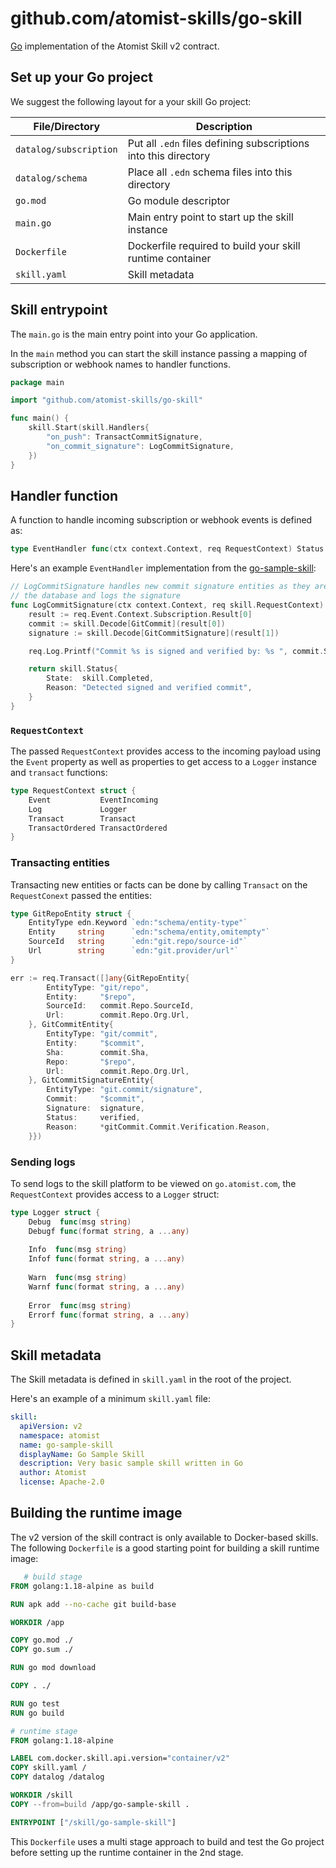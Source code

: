 # github.com/atomist-skills/go-skill

[Go](https://go.dev) implementation of the Atomist Skill v2 contract.

## Set up your Go project

We suggest the following layout for a your skill Go project:

| File/Directory         | Description                                                    |
| ---------------------- | -------------------------------------------------------------- |                                                           
| `datalog/subscription` | Put all `.edn` files defining subscriptions into this directory |
| `datalog/schema`       | Place all `.edn` schema files into this directory              |
| `go.mod`               | Go module descriptor                                           |
| `main.go`              | Main entry point to start up the skill instance                | 
| `Dockerfile`           | Dockerfile required to build your skill runtime container      |
| `skill.yaml`           | Skill metadata                                                 |

## Skill entrypoint

The `main.go` is the main entry point into your Go application.

In the `main` method you can start the skill instance passing a mapping of subscription
or webhook names to handler functions. 

```go
package main

import "github.com/atomist-skills/go-skill"

func main() {
	skill.Start(skill.Handlers{
		"on_push": TransactCommitSignature,
		"on_commit_signature": LogCommitSignature,
	})
}
```
                                       
## Handler function

A function to handle incoming subscription or webhook events is defined as:

```go
type EventHandler func(ctx context.Context, req RequestContext) Status
```
                                                                  
Here's an example `EventHandler` implementation from the [go-sample-skill](https://github.com/atomist-skills/go-sample-skill):

```go
// LogCommitSignature handles new commit signature entities as they are transacted into
// the database and logs the signature
func LogCommitSignature(ctx context.Context, req skill.RequestContext) skill.Status {
	result := req.Event.Context.Subscription.Result[0]
	commit := skill.Decode[GitCommit](result[0])
	signature := skill.Decode[GitCommitSignature](result[1])

	req.Log.Printf("Commit %s is signed and verified by: %s ", commit.Sha, signature.Signature)

	return skill.Status{
		State:  skill.Completed,
		Reason: "Detected signed and verified commit",
	}
}
```

### `RequestContext`

The passed `RequestContext` provides access to the incoming payload using the `Event` property as well 
as properties to get access to a `Logger` instance and `transact` functions:

```go
type RequestContext struct {
	Event           EventIncoming
	Log             Logger
	Transact        Transact
	TransactOrdered TransactOrdered
}
```

### Transacting entities

Transacting new entities or facts can be done by calling `Transact` on the `RequestConext` passed the entities:

```go
type GitRepoEntity struct {
    EntityType edn.Keyword `edn:"schema/entity-type"`
    Entity     string      `edn:"schema/entity,omitempty"`
    SourceId   string      `edn:"git.repo/source-id"`
    Url        string      `edn:"git.provider/url"`
}

err := req.Transact([]any{GitRepoEntity{
		EntityType: "git/repo",
		Entity:     "$repo",
		SourceId:   commit.Repo.SourceId,
		Url:        commit.Repo.Org.Url,
	}, GitCommitEntity{
		EntityType: "git/commit",
		Entity:     "$commit",
		Sha:        commit.Sha,
		Repo:       "$repo",
		Url:        commit.Repo.Org.Url,
	}, GitCommitSignatureEntity{
		EntityType: "git.commit/signature",
		Commit:     "$commit",
		Signature:  signature,
		Status:     verified,
		Reason:     *gitCommit.Commit.Verification.Reason,
	}})
```

### Sending logs

To send logs to the skill platform to be viewed on `go.atomist.com`, the `RequestContext` provides access to a `Logger`
struct:

```go
type Logger struct {
    Debug  func(msg string)
    Debugf func(format string, a ...any)
    
    Info  func(msg string)
    Infof func(format string, a ...any)
    
    Warn  func(msg string)
    Warnf func(format string, a ...any)
    
    Error  func(msg string)
    Errorf func(format string, a ...any)
}
```

## Skill metadata

The Skill metadata is defined in `skill.yaml` in the root of the project. 

Here's an example of a minimum `skill.yaml` file:

```yaml
skill:
  apiVersion: v2
  namespace: atomist
  name: go-sample-skill
  displayName: Go Sample Skill
  description: Very basic sample skill written in Go
  author: Atomist
  license: Apache-2.0
```

## Building the runtime image

The v2 version of the skill contract is only available to Docker-based skills. The following `Dockerfile` 
is a good starting point for building a skill runtime image:

```dockerfile
   # build stage
FROM golang:1.18-alpine as build

RUN apk add --no-cache git build-base

WORKDIR /app

COPY go.mod ./
COPY go.sum ./

RUN go mod download

COPY . ./

RUN go test
RUN go build

# runtime stage
FROM golang:1.18-alpine

LABEL com.docker.skill.api.version="container/v2"
COPY skill.yaml /
COPY datalog /datalog

WORKDIR /skill
COPY --from=build /app/go-sample-skill .

ENTRYPOINT ["/skill/go-sample-skill"]
```

This `Dockerfile` uses a multi stage approach to build and test the Go project before 
setting up the runtime container in the 2nd stage.
 
